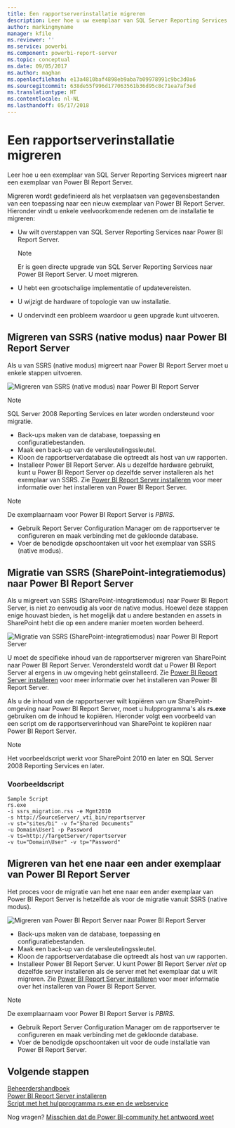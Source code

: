 ```yaml
---
title: Een rapportserverinstallatie migreren
description: Leer hoe u uw exemplaar van SQL Server Reporting Services migreert naar een exemplaar van Power BI-rapportserver.
author: markingmyname
manager: kfile
ms.reviewer: ''
ms.service: powerbi
ms.component: powerbi-report-server
ms.topic: conceptual
ms.date: 09/05/2017
ms.author: maghan
ms.openlocfilehash: e13a4810baf4898eb9aba7b09978991c9bc3d0a6
ms.sourcegitcommit: 638de55f996d177063561b36d95c8c71ea7af3ed
ms.translationtype: HT
ms.contentlocale: nl-NL
ms.lasthandoff: 05/17/2018
---
```

# <a name="migrate-a-report-server-installation"></a>Een rapportserverinstallatie migreren
Leer hoe u een exemplaar van SQL Server Reporting Services migreert naar een exemplaar van Power BI Report Server.

Migreren wordt gedefinieerd als het verplaatsen van gegevensbestanden van een toepassing naar een nieuw exemplaar van Power BI Report Server. Hieronder vindt u enkele veelvoorkomende redenen om de installatie te migreren:

* Uw wilt overstappen van SQL Server Reporting Services naar Power BI Report Server.
  
  > [!NOTE]
  > Er is geen directe upgrade van SQL Server Reporting Services naar Power BI Report Server. U moet migreren.
  > 
  > 
* U hebt een grootschalige implementatie of updatevereisten.
* U wijzigt de hardware of topologie van uw installatie.
* U ondervindt een probleem waardoor u geen upgrade kunt uitvoeren.

## <a name="migrating-to-power-bi-report-server-from-ssrs-native-mode"></a>Migreren van SSRS (native modus) naar Power BI Report Server
Als u van SSRS (native modus) migreert naar Power BI Report Server moet u enkele stappen uitvoeren.

![](media/migrate-report-server/migrate-from-ssrs-native.png "Migreren van SSRS (native modus) naar Power BI Report Server")

> [!NOTE]
> SQL Server 2008 Reporting Services en later worden ondersteund voor migratie.
> 
> 

* Back-ups maken van de database, toepassing en configuratiebestanden.
* Maak een back-up van de versleutelingssleutel.
* Kloon de rapportserverdatabase die optreedt als host van uw rapporten.
* Installeer Power BI Report Server. Als u dezelfde hardware gebruikt, kunt u Power BI Report Server op dezelfde server installeren als het exemplaar van SSRS. Zie [Power BI Report Server installeren](install-report-server.md) voor meer informatie over het installeren van Power BI Report Server.

> [!NOTE]
> De exemplaarnaam voor Power BI Report Server is *PBIRS*.
> 
> 

* Gebruik Report Server Configuration Manager om de rapportserver te configureren en maak verbinding met de gekloonde database.
* Voer de benodigde opschoontaken uit voor het exemplaar van SSRS (native modus).

## <a name="migration-to-power-bi-report-server-from-ssrs-sharepoint-integrated-mode"></a>Migratie van SSRS (SharePoint-integratiemodus) naar Power BI Report Server
Als u migreert van SSRS (SharePoint-integratiemodus) naar Power BI Report Server, is niet zo eenvoudig als voor de native modus. Hoewel deze stappen enige houvast bieden, is het mogelijk dat u andere bestanden en assets in SharePoint hebt die op een andere manier moeten worden beheerd.

![](media/migrate-report-server/migrate-from-ssrs-sharepoint.png "Migratie van SSRS (SharePoint-integratiemodus) naar Power BI Report Server")

U moet de specifieke inhoud van de rapportserver migreren van SharePoint naar Power BI Report Server. Verondersteld wordt dat u Power BI Report Server al ergens in uw omgeving hebt geïnstalleerd. Zie [Power BI Report Server installeren](install-report-server.md) voor meer informatie over het installeren van Power BI Report Server.

Als u de inhoud van de rapportserver wilt kopiëren van uw SharePoint-omgeving naar Power BI Report Server, moet u hulpprogramma's als **rs.exe** gebruiken om de inhoud te kopiëren. Hieronder volgt een voorbeeld van een script om de rapportserverinhoud van SharePoint te kopiëren naar Power BI Report Server.

> [!NOTE]
> Het voorbeeldscript werkt voor SharePoint 2010 en later en SQL Server 2008 Reporting Services en later.
> 
> 

### <a name="sample-script"></a>Voorbeeldscript
```
Sample Script
rs.exe
-i ssrs_migration.rss -e Mgmt2010
-s http://SourceServer/_vti_bin/reportserver
-v st="sites/bi" -v f="Shared Documents“
-u Domain\User1 -p Password
-v ts=http://TargetServer/reportserver
-v tu="Domain\User" -v tp="Password"
```

## <a name="migrateing-from-one-power-bi-report-server-to-another"></a>Migreren van het ene naar een ander exemplaar van Power BI Report Server
Het proces voor de migratie van het ene naar een ander exemplaar van Power BI Report Server is hetzelfde als voor de migratie vanuit SSRS (native modus).

![](media/migrate-report-server/migrate-from-pbirs.png "Migreren van Power BI Report Server naar Power BI Report Server")

* Back-ups maken van de database, toepassing en configuratiebestanden.
* Maak een back-up van de versleutelingssleutel.
* Kloon de rapportserverdatabase die optreedt als host van uw rapporten.
* Installeer Power BI Report Server. U kunt Power BI Report Server *niet* op dezelfde server installeren als de server met het exemplaar dat u wilt migreren. Zie [Power BI Report Server installeren](install-report-server.md) voor meer informatie over het installeren van Power BI Report Server.

> [!NOTE]
> De exemplaarnaam voor Power BI Report Server is *PBIRS*.
> 
> 

* Gebruik Report Server Configuration Manager om de rapportserver te configureren en maak verbinding met de gekloonde database.
* Voer de benodigde opschoontaken uit voor de oude installatie van Power BI Report Server.

## <a name="next-steps"></a>Volgende stappen
[Beheerdershandboek](admin-handbook-overview.md)  
[Power BI Report Server installeren](install-report-server.md)  
[Script met het hulpprogramma rs.exe en de webservice](https://docs.microsoft.com/sql/reporting-services/tools/script-with-the-rs-exe-utility-and-the-web-service)

Nog vragen? [Misschien dat de Power BI-community het antwoord weet](https://community.powerbi.com/)

